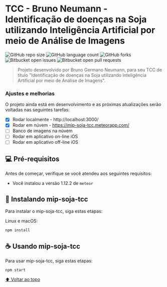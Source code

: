 # TCC - Bruno Neumann - Identificação de doenças na Soja utilizando Inteligência Artificial por meio de Análise de Imagens

<!---Esses são exemplos. Veja https://shields.io para outras pessoas ou para personalizar este conjunto de escudos. Você pode querer incluir dependências, status do projeto e informações de licença aqui--->

![GitHub repo size](https://img.shields.io/github/repo-size/iuricode/README-template?style=for-the-badge)
![GitHub language count](https://img.shields.io/github/languages/count/iuricode/README-template?style=for-the-badge)
![GitHub forks](https://img.shields.io/github/forks/iuricode/README-template?style=for-the-badge)
![Bitbucket open issues](https://img.shields.io/bitbucket/issues/iuricode/README-template?style=for-the-badge)
![Bitbucket open pull requests](https://img.shields.io/bitbucket/pr-raw/iuricode/README-template?style=for-the-badge)

<!--img src="exemplo-image.png" alt="exemplo imagem"-->

> Projeto desenvolvido por Bruno Germano Neumann, para seu TCC de título "Identificação de doenças na Soja utilizando Inteligência Artificial por meio de Análise de Imagens".

### Ajustes e melhorias

O projeto ainda está em desenvolvimento e as próximas atualizações serão voltadas nas seguintes tarefas:

- [x] Rodar localmente - http://localhost:3000/
- [x] Rodar em núvem - https://mip-soja-tcc.meteorapp.com/
- [ ] Banco de imagens na núvem
- [ ] Rodar em aplicativo on-line iOS
- [ ] Rodar em aplicativo off-line iOS

## 💻 Pré-requisitos

Antes de começar, verifique se você atendeu aos seguintes requisitos:
<!---Estes são apenas requisitos de exemplo. Adicionar, duplicar ou remover conforme necessário--->
* Você instalou a versão 1.12.2 de `meteor`

## 🚀 Instalando mip-soja-tcc

Para instalar o mip-soja-tcc, siga estas etapas:

Linux e macOS:
```
npm install
```

## ☕ Usando mip-soja-tcc

Para usar mip-soja-tcc, siga estas etapas:

```
npm start
```

[⬆ Voltar ao topo](#nome-do-projeto)<br>
